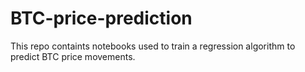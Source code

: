 # BTC-price-prediction
This repo containts notebooks used to train a regression algorithm to predict BTC price movements.
